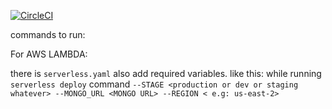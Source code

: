 [![CircleCI](https://circleci.com/gh/BlockClusterApp/licensing-microservice/tree/master.svg?style=svg)](https://circleci.com/gh/BlockClusterApp/licensing-microservice/tree/master)

commands to run:

For AWS LAMBDA:

 there is `serverless.yaml`
also add required variables.
like this: while running `serverless deploy` command
`
--STAGE <production or dev or staging whatever>
--MONGO_URL <MONGO URL>
--REGION < e.g: us-east-2>
`

